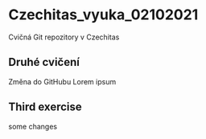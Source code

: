 # Czechitas_vyuka_02102021
Cvičná Git repozitory v Czechitas
## Druhé cvičení
Změna do GitHubu Lorem ipsum
## Third exercise
some changes